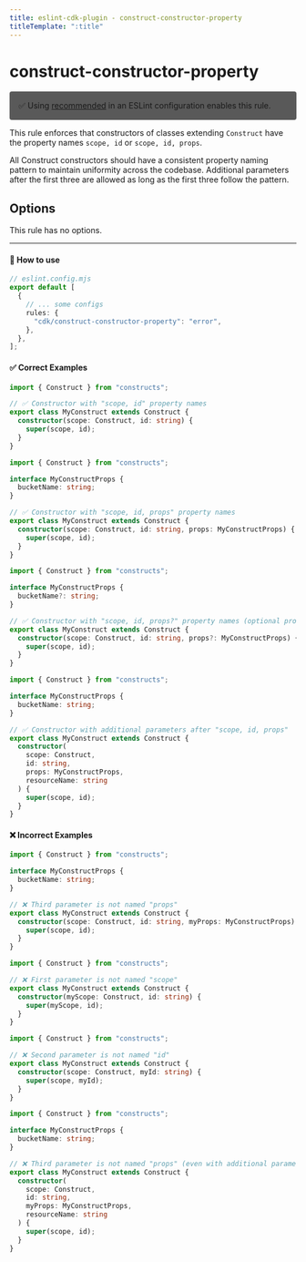 ```yaml
---
title: eslint-cdk-plugin - construct-constructor-property
titleTemplate: ":title"
---
```


# construct-constructor-property

<div style="margin-top: 16px; background-color: #595959; padding: 16px; border-radius: 4px;">
  ✅ Using
  <a href="/rules/#recommended-rules">recommended</a>
  in an ESLint configuration enables this rule.
</div>

This rule enforces that constructors of classes extending `Construct` have the property names `scope, id` or `scope, id, props`.

All Construct constructors should have a consistent property naming pattern to maintain uniformity across the codebase. Additional parameters after the first three are allowed as long as the first three follow the pattern.

## Options

This rule has no options.

---

#### 🔧 How to use

```ts
// eslint.config.mjs
export default [
  {
    // ... some configs
    rules: {
      "cdk/construct-constructor-property": "error",
    },
  },
];
```

#### ✅ Correct Examples

```ts
import { Construct } from "constructs";

// ✅ Constructor with "scope, id" property names
export class MyConstruct extends Construct {
  constructor(scope: Construct, id: string) {
    super(scope, id);
  }
}
```

```ts
import { Construct } from "constructs";

interface MyConstructProps {
  bucketName: string;
}

// ✅ Constructor with "scope, id, props" property names
export class MyConstruct extends Construct {
  constructor(scope: Construct, id: string, props: MyConstructProps) {
    super(scope, id);
  }
}
```

```ts
import { Construct } from "constructs";

interface MyConstructProps {
  bucketName?: string;
}

// ✅ Constructor with "scope, id, props?" property names (optional props)
export class MyConstruct extends Construct {
  constructor(scope: Construct, id: string, props?: MyConstructProps) {
    super(scope, id);
  }
}
```

```ts
import { Construct } from "constructs";

interface MyConstructProps {
  bucketName: string;
}

// ✅ Constructor with additional parameters after "scope, id, props"
export class MyConstruct extends Construct {
  constructor(
    scope: Construct,
    id: string,
    props: MyConstructProps,
    resourceName: string
  ) {
    super(scope, id);
  }
}
```

#### ❌ Incorrect Examples

```ts
import { Construct } from "constructs";

interface MyConstructProps {
  bucketName: string;
}

// ❌ Third parameter is not named "props"
export class MyConstruct extends Construct {
  constructor(scope: Construct, id: string, myProps: MyConstructProps) {
    super(scope, id);
  }
}
```

```ts
import { Construct } from "constructs";

// ❌ First parameter is not named "scope"
export class MyConstruct extends Construct {
  constructor(myScope: Construct, id: string) {
    super(myScope, id);
  }
}
```

```ts
import { Construct } from "constructs";

// ❌ Second parameter is not named "id"
export class MyConstruct extends Construct {
  constructor(scope: Construct, myId: string) {
    super(scope, myId);
  }
}
```

```ts
import { Construct } from "constructs";

interface MyConstructProps {
  bucketName: string;
}

// ❌ Third parameter is not named "props" (even with additional parameters)
export class MyConstruct extends Construct {
  constructor(
    scope: Construct,
    id: string,
    myProps: MyConstructProps,
    resourceName: string
  ) {
    super(scope, id);
  }
}
```
